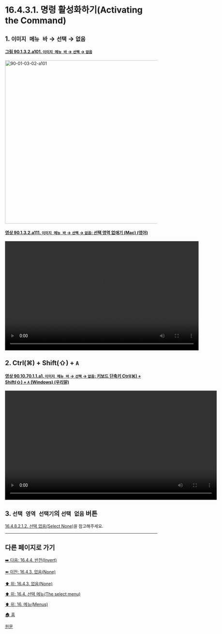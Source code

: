 # 16.4.3.1. 명령 활성화하기(Activating the Command)

<a id="16-04-03-01-s1"></a>

## 1. `이미지 메뉴 바` → `선택` → `없음`

<a id="90-01-03-02-a101"></a>

#### [그림 90.1.3.2.a101. `이미지 메뉴 바` → `선택` → `없음`](./90-01-03-02-none.md#90-01-03-02-a101)
<img width="934" height="539" alt="90-01-03-02-a101" src="https://github.com/user-attachments/assets/60c6e26b-51f4-46a5-874d-384e59721ef4" />

<a id="90-01-03-02-a111"></a>

#### [영상 90.1.3.2.a111. `이미지 메뉴 바` → `선택` → `없음`: 선택 영역 없애기 (Mac) (영어)](./90-01-03-02-none.md#90-01-03-02-a111)
<video controls="controls" width="640" height="360" environment="MacOS:Sonoma 14.2.1 GIMP 2.10.36" src="https://github.com/wonder13662/gimp/assets/15767104/ef2e45f7-53d1-4a7a-b576-2a0e91fcdae8"></video>

<a id="16-04-03-01-s2"></a>

## 2. Ctrl(⌘) + Shift(⇧) + `A`

<a id="90-10-70-01-01-a1"></a>

#### [영상 90.10.70.1.1.a1. `이미지 메뉴 바` → `선택` → `없음`: 키보드 단축키 Ctrl(⌘) + Shift(⇧) + `A` (Windows) (우리말)](./90-10-70-01-01-ctrl_shift_a.md#90-10-70-01-01-a1)
<video controls="controls" width="700" height="360" src="https://github.com/user-attachments/assets/eab2f261-0101-4d12-9b48-2c66f5cd9934"></video>

<a id="16-04-03-01-s3"></a>

## 3. `선택 영역 선택기`의 `선택 없음` 버튼
[16.4.8.2.1.2. 선택 없음(Select None)](./16-04-08-02-01-02-select_none.md)을 참고해주세요.

***

## 다른 페이지로 가기

[➡️ 다음: 16.4.4. 반전(Invert)](./16-04-04-00-invert.md)

[⬅️ 이전: 16.4.3. 없음(None)](./16-04-03-00-none.md)

[⬆️ 위: 16.4.3. 없음(None)](./16-04-03-00-none.md)

[⬆️ 위: 16.4. 선택 메뉴(The select menu)](./16-04-00-the-select-menu.md)

[⬆️ 위: 16. 메뉴(Menus)](./16-00-menus.md)

[🏠 홈](./00-home.md)

[원문](https://docs.gimp.org/2.10/ko/gimp-selection-none.html#idm24485)